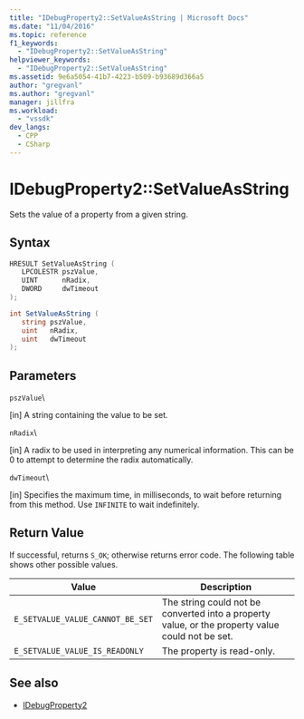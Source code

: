 ```yaml
---
title: "IDebugProperty2::SetValueAsString | Microsoft Docs"
ms.date: "11/04/2016"
ms.topic: reference
f1_keywords:
  - "IDebugProperty2::SetValueAsString"
helpviewer_keywords:
  - "IDebugProperty2::SetValueAsString"
ms.assetid: 9e6a5054-41b7-4223-b509-b93689d366a5
author: "gregvanl"
ms.author: "gregvanl"
manager: jillfra
ms.workload:
  - "vssdk"
dev_langs:
  - CPP
  - CSharp
---
```

# IDebugProperty2::SetValueAsString
Sets the value of a property from a given string.

## Syntax

```cpp
HRESULT SetValueAsString ( 
   LPCOLESTR pszValue,
   UINT      nRadix,
   DWORD     dwTimeout
);
```

```csharp
int SetValueAsString ( 
   string pszValue,
   uint   nRadix,
   uint   dwTimeout
);
```

## Parameters
 `pszValue`\

 [in] A string containing the value to be set.

 `nRadix`\

 [in] A radix to be used in interpreting any numerical information. This can be 0 to attempt to determine the radix automatically.

 `dwTimeout`\

 [in] Specifies the maximum time, in milliseconds, to wait before returning from this method. Use `INFINITE` to wait indefinitely.

## Return Value
 If successful, returns `S_OK`; otherwise returns error code. The following table shows other possible values.

|Value|Description|
|-----------|-----------------|
|`E_SETVALUE_VALUE_CANNOT_BE_SET`|The string could not be converted into a property value, or the property value could not be set.|
|`E_SETVALUE_VALUE_IS_READONLY`|The property is read-only.|

## See also
- [IDebugProperty2](../../../extensibility/debugger/reference/idebugproperty2.md)